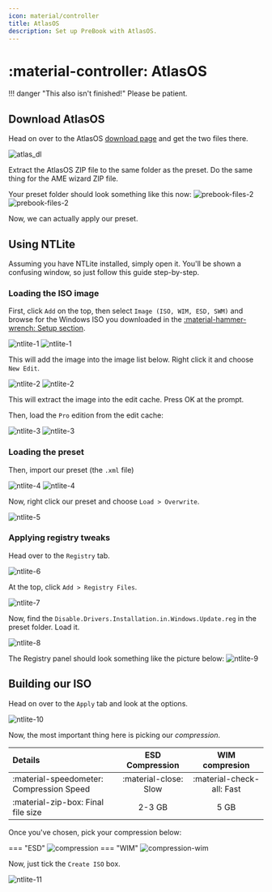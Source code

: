 ```yaml
---
icon: material/controller
title: AtlasOS
description: Set up PreBook with AtlasOS.
---
```


# :material-controller: AtlasOS

!!! danger "This also isn't finished!"
    Please be patient.


## Download AtlasOS

Head on over to the AtlasOS [download page](https://atlasos.net/downloads) and get the two files there.

![atlas_dl](../../assets/atlas_dl.png)

Extract the AtlasOS ZIP file to the same folder as the preset. Do the same thing for the AME wizard ZIP file.

Your preset folder should look something like this now:
![prebook-files-2](../../assets/prebook-files-2-light.png#only-light)
![prebook-files-2](../../assets/prebook-files-2.png#only-dark)

Now, we can actually apply our preset.

## Using NTLite

Assuming you have NTLite installed, simply open it. You'll be shown a confusing window, so just follow this guide step-by-step.

### Loading the ISO image

First, click `Add` on the top, then select `Image (ISO, WIM, ESD, SWM)` and browse for the Windows ISO you downloaded in the [:material-hammer-wrench: Setup section](../README.md#obtaining-an-iso).

![ntlite-1](../../assets/ntlite-1-v2.png#only-dark)
![ntlite-1](../../assets/ntlite-1-light.png#only-light)

This will add the image into the image list below. Right click it and choose `New Edit`.

![ntlite-2](../../assets/ntlite-2.png#only-dark)
![ntlite-2](../../assets/ntlite-2-light.png#only-light)

This will extract the image into the edit cache. Press OK at the prompt.

Then, load the `Pro` edition from the edit cache:

![ntlite-3](../../assets/ntlite-3.png#only-dark)
![ntlite-3](../../assets/ntlite-3-light.png#only-light)

### Loading the preset

Then, import our preset (the `.xml` file)

![ntlite-4](../../assets/ntlite-4.png#only-dark)
![ntlite-4](../../assets/ntlite-4-light.png#only-light)

Now, right click our preset and choose `Load > Overwrite`.

![ntlite-5](../../assets/ntlite-5.png)

### Applying registry tweaks

Head over to the `Registry` tab.

![ntlite-6](../../assets/ntlite-6.png)

At the top, click `Add > Registry Files`.

![ntlite-7](../../assets/ntlite-7.png)

Now, find the `Disable.Drivers.Installation.in.Windows.Update.reg` in the preset folder. Load it.

![ntlite-8](../../assets/ntlite-8.png)

The Registry panel should look something like the picture below:
![ntlite-9](../../assets/ntlite-9.png)

## Building our ISO

Head on over to the `Apply` tab and look at the options.

![ntlite-10](../../assets/ntlite-10.png)

Now, the most important thing here is picking our *compression*.

| Details                                                 |    ESD Compression    |      WIM compresion       |
| :------------------------------------------------------ | :-------------------: | :-----------------------: |
| :material-speedometer: Compression Speed                | :material-close: Slow | :material-check-all: Fast |
| :material-zip-box:                      Final file size |        2-3 GB         |           5 GB            |

Once you've chosen, pick your compression below:

=== "ESD"
    ![compression](../../assets/compression.png)
=== "WIM"
    ![compression-wim](../../assets/compression-wim.png)

Now, just tick the `Create ISO` box.

![ntlite-11](../../assets/ntlite-11.png)

